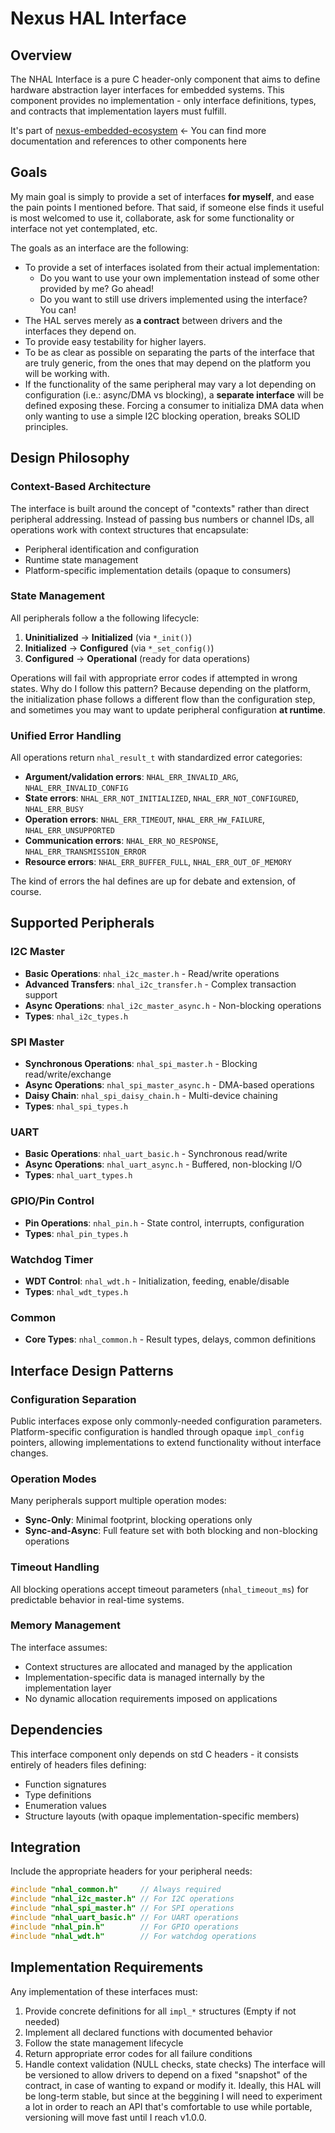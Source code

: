 # Nexus HAL Interface

## Overview

The NHAL Interface is a pure C header-only component that aims to define hardware abstraction layer interfaces for embedded systems. This component provides no implementation - only interface definitions, types, and contracts that implementation layers must fulfill. 

It's part of [nexus-embedded-ecosystem](https://github.com/Fo-Zi/nexus-embedded-ecosystem) ← You can find more documentation and references to other components here

## Goals
My main goal is simply to provide a set of interfaces **for myself**, and ease the pain points I mentioned before. That said, if someone else 
finds it useful is most welcomed to use it, collaborate, ask for some functionality or interface not yet contemplated, etc.

The goals as an interface are the following:
- To provide a set of interfaces isolated from their actual implementation:
  - Do you want to use your own implementation instead of some other provided by me? Go ahead!
  - Do you want to still use drivers implemented using the interface? You can!
- The HAL serves merely as **a contract** between drivers and the interfaces they depend on.
- To provide easy testability for higher layers.
- To be as clear as possible on separating the parts of the interface that are truly generic, from the ones that may depend on the platform you will be working with.
- If the functionality of the same peripheral may vary a lot depending on configuration (i.e.: async/DMA vs blocking), a **separate interface** will be defined exposing these.
  Forcing a consumer to initializa DMA data when only wanting to use a simple I2C blocking operation, breaks SOLID principles. 

## Design Philosophy

### Context-Based Architecture
The interface is built around the concept of "contexts" rather than direct peripheral addressing. Instead of passing bus numbers or channel IDs, all operations work with context structures that encapsulate:
- Peripheral identification and configuration
- Runtime state management  
- Platform-specific implementation details (opaque to consumers)

### State Management
All peripherals follow a the following lifecycle:
1. **Uninitialized** → **Initialized** (via `*_init()`)
2. **Initialized** → **Configured** (via `*_set_config()`)  
3. **Configured** → **Operational** (ready for data operations)

Operations will fail with appropriate error codes if attempted in wrong states.
Why do I follow this pattern? Because depending on the platform, the initialization phase follows a different flow than
the configuration step, and sometimes you may want to update peripheral configuration **at runtime**.

### Unified Error Handling
All operations return `nhal_result_t` with standardized error categories:
- **Argument/validation errors**: `NHAL_ERR_INVALID_ARG`, `NHAL_ERR_INVALID_CONFIG`
- **State errors**: `NHAL_ERR_NOT_INITIALIZED`, `NHAL_ERR_NOT_CONFIGURED`, `NHAL_ERR_BUSY`
- **Operation errors**: `NHAL_ERR_TIMEOUT`, `NHAL_ERR_HW_FAILURE`, `NHAL_ERR_UNSUPPORTED`
- **Communication errors**: `NHAL_ERR_NO_RESPONSE`, `NHAL_ERR_TRANSMISSION_ERROR`
- **Resource errors**: `NHAL_ERR_BUFFER_FULL`, `NHAL_ERR_OUT_OF_MEMORY`

The kind of errors the hal defines are up for debate and extension, of course.

## Supported Peripherals

### I2C Master
- **Basic Operations**: `nhal_i2c_master.h` - Read/write operations
- **Advanced Transfers**: `nhal_i2c_transfer.h` - Complex transaction support
- **Async Operations**: `nhal_i2c_master_async.h` - Non-blocking operations
- **Types**: `nhal_i2c_types.h`

### SPI Master  
- **Synchronous Operations**: `nhal_spi_master.h` - Blocking read/write/exchange
- **Async Operations**: `nhal_spi_master_async.h` - DMA-based operations
- **Daisy Chain**: `nhal_spi_daisy_chain.h` - Multi-device chaining
- **Types**: `nhal_spi_types.h`

### UART
- **Basic Operations**: `nhal_uart_basic.h` - Synchronous read/write
- **Async Operations**: `nhal_uart_async.h` - Buffered, non-blocking I/O
- **Types**: `nhal_uart_types.h`

### GPIO/Pin Control
- **Pin Operations**: `nhal_pin.h` - State control, interrupts, configuration
- **Types**: `nhal_pin_types.h`

### Watchdog Timer
- **WDT Control**: `nhal_wdt.h` - Initialization, feeding, enable/disable
- **Types**: `nhal_wdt_types.h`

### Common
- **Core Types**: `nhal_common.h` - Result types, delays, common definitions

## Interface Design Patterns

### Configuration Separation
Public interfaces expose only commonly-needed configuration parameters. Platform-specific configuration is handled through opaque `impl_config` pointers, allowing implementations to extend functionality without interface changes.

### Operation Modes
Many peripherals support multiple operation modes:
- **Sync-Only**: Minimal footprint, blocking operations only
- **Sync-and-Async**: Full feature set with both blocking and non-blocking operations

### Timeout Handling
All blocking operations accept timeout parameters (`nhal_timeout_ms`) for predictable behavior in real-time systems.

### Memory Management
The interface assumes:
- Context structures are allocated and managed by the application
- Implementation-specific data is managed internally by the implementation layer
- No dynamic allocation requirements imposed on applications

## Dependencies

This interface component only depends on std C headers - it consists entirely of headers files defining:
- Function signatures
- Type definitions  
- Enumeration values
- Structure layouts (with opaque implementation-specific members)

## Integration

Include the appropriate headers for your peripheral needs:

```c
#include "nhal_common.h"     // Always required
#include "nhal_i2c_master.h" // For I2C operations
#include "nhal_spi_master.h" // For SPI operations  
#include "nhal_uart_basic.h" // For UART operations
#include "nhal_pin.h"        // For GPIO operations
#include "nhal_wdt.h"        // For watchdog operations
```

## Implementation Requirements

Any implementation of these interfaces must:
1. Provide concrete definitions for all `impl_*` structures (Empty if not needed)
2. Implement all declared functions with documented behavior
3. Follow the state management lifecycle
4. Return appropriate error codes for all failure conditions
5. Handle context validation (NULL checks, state checks)
The interface will be versioned to allow drivers to depend on a fixed "snapshot" of the contract, in case of
wanting to expand or modify it. Ideally, this HAL will be long-term stable, but since at the beggining I will
need to experiment a lot in order to reach an API that's comfortable to use while portable, versioning will move
fast until I reach v1.0.0.
